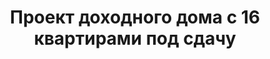 ---
title: Проект доходного дома с 16 квартирами под сдачу
description: Готовый проект трехэтажного дома на 15 квартир с подвалом и эксплуатируемой кровлей. Комфортные апартаменты для сдачи в аренду.

layout: project
permalink: /proekty/:path

weight: 5300

project-title: Доходный дом на 16 квартир под сдачу
project-catalog-title: Дом с подвалом
project-name: MK-516
tiny-description: Доходный дом с подвалом на 16 квартир

short-description: "Максимально прибыльный проект доходного дома. Вся внутренняя площадь дома использована настолько рационально, что несдаваемой площади в проекте практически нет. Благодаря своим компактным размерам такой дом можно пстроить даже на маленьком участке. В доме 16 двухкомнатных квартир с эргономичной планировкой и с потрясающими угловыми окнами."

price-project: "160 000 р"
price-build:

area: "45"
basement: 1

related:
- MK-208
- MK-515
- MK-615

params:
- name: "Количество этажей"
  value: "3 + подвал"
- name: "Количество квартир"
  value: "16"
- name: "Площадь квартир:"
  value: "21м<sup>2</sup> - 31м<sup>2</sup>"
- name: "Площадь здания:"
  value: "528м<sup>2</sup>"
- name: "Продаваемая площадь:"
  value: "488м<sup>2</sup>"
- name: "Площадь застройки:"
  value: "172м<sup>2</sup>"
- name: "Габаритные размеры"
  value: "12.24 x 13.64м"
- name: "Высота этажа"
  value: "3.0м"
- name: "Высота здания"
  value: "11.6м"
- name: "Фундамент"
  value: "Монолитная плита"
- name: "Конструкция стен"
  value: "ЖБ каркас + газобетон"
- name: "Перекрытия"
  value: "Монолитный ж/б"
- name: "Облицовка стен"
  value: "Термопанель"

options:
- name: "Добавить или убрать этаж"
  value: "40 000 р"
- name: "Проект отопления"
  value: "90 000 р"
- name: "Водоснабжение, канализация"
  value: "80 000 р"
- name: "Проект электрики"
  value: "80 000 р"
- name: "Замена материала стен"
  value: "50 000 р"
- name: "Изменение фундамента"
  value: "50 000 р"
- name: "Перепланировка (перегородки)"
  value: "30 000 р"
- name: "Дизайн интерьера"
  value: "180 000 р"
---